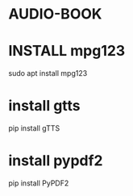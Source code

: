 # AUDIO-BOOK
# INSTALL mpg123
sudo apt install mpg123
# install gtts
pip install gTTS
# install  pypdf2
pip install  PyPDF2
